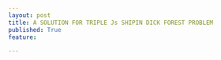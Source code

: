 ```yaml
---
layout: post
title: A SOLUTION FOR TRIPLE Js SHIPIN DICK FOREST PROBLEM
published: True
feature: 

---
```


